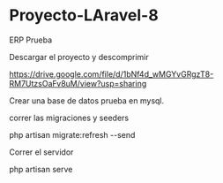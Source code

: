 # Proyecto-LAravel-8

ERP Prueba

Descargar el proyecto y descomprimir

https://drive.google.com/file/d/1bNf4d_wMGYvGRgzT8-RM7UtzsOaFv8uM/view?usp=sharing

Crear una base de datos prueba en mysql.

correr las migraciones y seeders

php artisan migrate:refresh --send

Correr el servidor

php artisan serve
